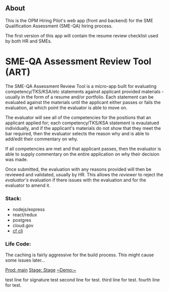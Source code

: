 ## About

This is the OPM Hiring Pilot's web app (front and backend) for the SME Qualification Assessment (SME-QA) hiring process.

The first version of this app will contain the resume review checklist used by both HR and SMEs.

# SME-QA Assessment Review Tool (ART)

The SME-QA Assessment Review Tool is a micro-app built for evaluating competency/TKS/KSA/etc statements against applicant provided materials - usually in the form of a resume and/or portfolio. Each statement can be evaluated against the materials until the applicant either passes or fails the evaluation, at which point the evaluator is able to move on.

The evaluator will see all of the competencies for the positions that an applicant applied for; each competency/TKS/KSA statement is evaulatued individually, and if the applicant's materials do not show that they meet the bar required, then the evaluator selects the reason why and is able to add/edit their commentary on why.

If all competencies are met and that applicant passes, then the evaluator is able to supply commentary on the entire application on why their decision was made.

Once submitted, the evaluation with any reasons provided will then be reviewed and validated, usually by HR. This allows the _reviewer_ to reject the _evaluator's_ evaluation if there issues with the evaluation and for the evaluator to amend it.

### Stack:

- nodejs/express
- react/redux
- postgres
- cloud.gov
- [cf cli](https://github.com/cloudfoundry/cli)

### Life Code:

The caching is fairly aggressive for the build process. This might cause some issues later...

[Prod: main](https://smeqa-rr-tool.app.cloud.gov)
[Stage: Stage](https://smeqa-staging.app.cloud.gov)
[~Demo:~](https://smeqa-demo.app.cloud.gov)

test line for signature test
second line for test.
third line for test.
fourth line for test.
